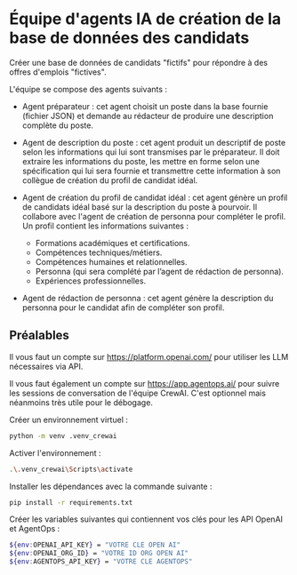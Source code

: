 # Équipe d'agents IA de création de la base de données des candidats
Créer une base de données de candidats "fictifs" pour répondre à des offres d'emplois "fictives".

L'équipe se compose des agents suivants :

- Agent préparateur : cet agent choisit un poste dans la base fournie (fichier JSON) 
et demande au rédacteur de produire une description complète du poste. 


- Agent de description du poste : cet agent produit un descriptif
de poste selon les informations qui lui sont transmises par le préparateur. 
Il doit extraire les informations du poste, les mettre en forme selon une spécification qui lui
sera fournie et transmettre cette information à son collègue de création du profil de candidat idéal. 


- Agent de création du profil de candidat idéal : cet agent génère un
profil de candidats idéal basé sur la description du poste à pourvoir.
Il collabore avec l'agent de création de personna pour compléter le profil.
Un profil contient les informations suivantes :
  * Formations académiques et certifications.
  * Compétences techniques/métiers.
  * Compétences humaines et relationnelles.
  * Personna (qui sera complété par l’agent de rédaction de personna).
  * Expériences professionnelles.
  

- Agent de rédaction de personna : cet agent génère la description
  du personna pour le candidat afin de compléter son profil.

## Préalables
Il vous faut un compte sur https://platform.openai.com/ pour utiliser les LLM nécessaires via API.

Il vous faut également un compte sur https://app.agentops.ai/ 
pour suivre les sessions de conversation de l'équipe CrewAI. C'est optionnel mais néanmoins très utile
pour le débogage.

Créer un environnement virtuel :
```bash
python -m venv .venv_crewai  
```
Activer l'environnement : 
```bash
.\.venv_crewai\Scripts\activate
```
Installer les dépendances avec la commande suivante :
```bash
pip install -r requirements.txt
 ``` 
Créer les variables suivantes qui contiennent vos clés pour les API OpenAI et AgentOps :
```bash
${env:OPENAI_API_KEY} = "VOTRE CLE OPEN AI"
${env:OPENAI_ORG_ID} = "VOTRE ID ORG OPEN AI"
${env:AGENTOPS_API_KEY} = "VOTRE CLE AGENTOPS"
```